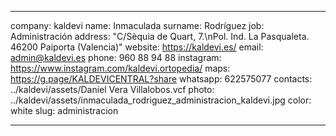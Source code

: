 ---

company: kaldevi
name: Inmaculada
surname: Rodríguez
job: Administración
address: "C/Sèquia de Quart, 7.\nPol. Ind. La Pasqualeta. 46200 Paiporta (Valencia)"
website: https://kaldevi.es/
email: admin@kaldevi.es
phone: 960 88 94 88
instagram: https://www.instagram.com/kaldevi.ortopedia/
maps: https://g.page/KALDEVICENTRAL?share
whatsapp: 622575077
contacts: ../kaldevi/assets/Daniel Vera Villalobos.vcf
photo: ../kaldevi/assets/inmaculada_rodriguez_administracion_kaldevi.jpg
color: white
slug: administracion

---